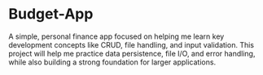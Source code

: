 # Budget-App
 A simple, personal finance app focused on helping me learn key development concepts like CRUD, file handling, and input validation. This project will help me practice data persistence, file I/O, and error handling, while also building a strong foundation for larger applications.
